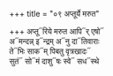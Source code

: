 +++
title = "०९ अप्तूर्ये मरुत"

+++
अप्तू᳓रिये मरुत आपि᳓र् एषो᳓  
अ᳓मन्दन्न् इ᳓न्द्रम् अ᳓नु दा᳓तिवाराः  
ते᳓भिः साक᳓म् पिबतु वृत्रखादः᳓  
सुतं᳓ सो᳓मं दाशु᳓षः स्वे᳓ सध᳓स्थे